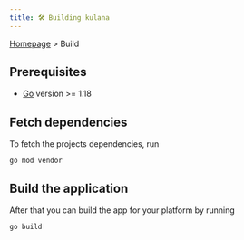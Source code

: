 ```yaml
---
title: 🛠 Building kulana
---
```


[Homepage](index.md) > Build

## Prerequisites
- [Go](https://go.dev/doc/install) version >= 1.18

## Fetch dependencies

To fetch the projects dependencies, run
```shell
go mod vendor
```

## Build the application

After that you can build the app for your platform by running
```shell
go build
```